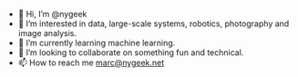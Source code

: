 - 👋 Hi, I’m @nygeek
- 👀 I’m interested in data, large-scale systems, robotics, photography and image analysis.
- 🌱 I’m currently learning machine learning.
- 💞️ I’m looking to collaborate on something fun and technical.
- 📫 How to reach me marc@nygeek.net

<!---
nygeek/nygeek is a ✨ special ✨ repository because its `README.md` (this file) appears on your GitHub profile.
You can click the Preview link to take a look at your changes.
--->
